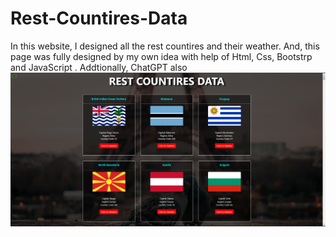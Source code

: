 # Rest-Countires-Data
In this website, I designed all the rest countires and their weather. And, this page was fully designed by my own idea with help of Html, Css, Bootstrp and JavaScript . Addtionally, ChatGPT also
<img src="webimage.png" alt="webpage-image">
